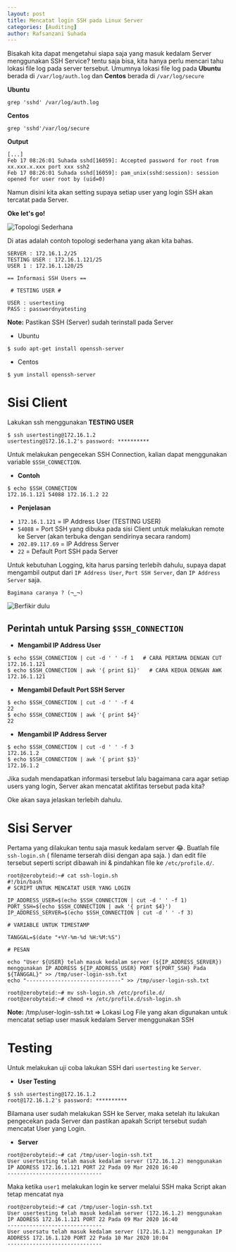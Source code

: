 ```yaml
---
layout: post
title: Mencatat login SSH pada Linux Server
categories: [Auditing]
author: Rafsanzani Suhada
---
```


Bisakah kita dapat mengetahui siapa saja yang masuk kedalam Server menggunakan SSH Service? tentu saja bisa, kita hanya perlu mencari tahu lokasi file log pada server tersebut. Umumnya lokasi file log pada **Ubuntu** berada di `/var/log/auth.log` dan **Centos** berada di `/var/log/secure`

**Ubuntu**
```
grep 'sshd' /var/log/auth.log
```

**Centos**
```
grep 'sshd'/var/log/secure
```

**Output**
```
[...]
Feb 17 08:26:01 Suhada sshd[16059]: Accepted password for root from xx.xxx.x.xxx port xxx ssh2
Feb 17 08:26:01 Suhada sshd[16059]: pam_unix(sshd:session): session opened for user root by (uid=0)
```

Namun disini kita akan setting supaya setiap user yang login SSH akan tercatat pada Server.

**Oke let's go!**

![Topologi Sederhana](https://i.ibb.co/zxPm6sB/Whats-App-Image-2020-02-21-at-13-45-44.jpg "Topologi Sederhana")

Di atas adalah contoh topologi sederhana yang akan kita bahas.

```
SERVER : 172.16.1.2/25
TESTING USER : 172.16.1.121/25
USER 1 : 172.16.1.120/25

== Informasi SSH Users ==

 # TESTING USER # 

USER : usertesting
PASS : passwordnyatesting
```

**Note:** Pastikan SSH (Server) sudah terinstall pada Server

- Ubuntu
```
$ sudo apt-get install openssh-server
```

- Centos
```
$ yum install openssh-server
```

# Sisi Client

Lakukan ssh menggunakan **TESTING USER**

```
$ ssh usertesting@172.16.1.2
usertesting@172.16.1.2's password: **********
```

Untuk melakukan pengecekan SSH Connection, kalian dapat menggunakan variable `$SSH_CONNECTION`.

- **Contoh**
```
$ echo $SSH_CONNECTION
172.16.1.121 54088 172.16.1.2 22
```

- **Penjelasan**
 * `172.16.1.121` = IP Address User (TESTING USER)
 * `54088` = Port SSH yang dibuka pada sisi Client untuk melakukan remote ke Server (akan terbuka dengan sendirinya secara random)
 * `202.89.117.69` = IP Address Server
 * `22` = Default Port SSH pada Server

Untuk kebutuhan Logging, kita harus parsing terlebih dahulu, supaya dapat mengambil output dari `IP Address User`, `Port SSH Server`, dan `IP Address Server` saja.

```
Bagimana caranya ? (¬‿¬)
```

![Berfikir dulu](https://i.kym-cdn.com/entries/icons/mobile/000/032/100/cover4.jpg "Berfikir dulu")

## Perintah untuk Parsing `$SSH_CONNECTION`

- **Mengambil IP Address User**

```
$ echo $SSH_CONNECTION | cut -d ' ' -f 1   # CARA PERTAMA DENGAN CUT
172.16.1.121
$ echo $SSH_CONNECTION | awk '{ print $1}'   # CARA KEDUA DENGAN AWK
172.16.1.121
```

- **Mengambil Default Port SSH Server**

```
$ echo $SSH_CONNECTION | cut -d ' ' -f 4
22
$ echo $SSH_CONNECTION | awk '{ print $4}'
22
```

- **Mengambil IP Address Server**

```
$ echo $SSH_CONNECTION | cut -d ' ' -f 3
172.16.1.2
$ echo $SSH_CONNECTION | awk '{ print $3}'
172.16.1.2
```

Jika sudah mendapatkan informasi tersebut lalu bagaimana cara agar setiap users yang login, Server akan mencatat aktifitas tersebut pada kita?

Oke akan saya jelaskan terlebih dahulu.

# Sisi Server

Pertama yang dilakukan tentu saja masuk kedalam server 😂.
Buatlah file `ssh-login.sh` ( filename terserah diisi dengan apa saja. ) dan edit file tersebut seperti script dibawah ini & pindahkan file ke `/etc/profile.d/`.

```
root@zerobyteid:~# cat ssh-login.sh
#!/bin/bash
# SCRIPT UNTUK MENCATAT USER YANG LOGIN

IP_ADDRESS_USER=$(echo $SSH_CONNECTION | cut -d ' ' -f 1)
PORT_SSH=$(echo $SSH_CONNECTION | awk '{ print $4}')
IP_ADDRESS_SERVER=$(echo $SSH_CONNECTION | cut -d ' ' -f 3)

# VARIABLE UNTUK TIMESTAMP

TANGGAL=$(date "+%Y-%m-%d %H:%M:%S")

# PESAN

echo "User ${USER} telah masuk kedalam server (${IP_ADDRESS_SERVER}) menggunakan IP ADDRESS ${IP_ADDRESS_USER} PORT ${PORT_SSH} Pada ${TANGGAL}" >> /tmp/user-login-ssh.txt
echo "------------------------------" >> /tmp/user-login-ssh.txt

root@zerobyteid:~# mv ssh-login.sh /etc/profile.d/
root@zerobyteid:~# chmod +x /etc/profile.d/ssh-login.sh
```

**Note:** /tmp/user-login-ssh.txt => Lokasi Log File yang akan digunakan untuk mencatat setiap user masuk kedalam Server menggunakan SSH


# Testing

Untuk melakukan uji coba lakukan SSH dari `usertesting` ke `Server`.

- **User Testing**
```
$ ssh usertesting@172.16.1.2
root@172.16.1.2's password: **********
```

Bilamana user sudah melakukan SSH ke Server, maka setelah itu lakukan pengecekan pada Server dan pastikan apakah Script tersebut sudah mencatat User yang Login.

- **Server**
```
root@zerobyteid:~# cat /tmp/user-login-ssh.txt
User usertesting telah masuk kedalam server (172.16.1.2) menggunakan IP ADDRESS 172.16.1.121 PORT 22 Pada 09 Mar 2020 16:40
------------------------------
```

Maka ketika `user1` melakukan login ke server melalui SSH maka Script akan tetap mencatat nya

```
root@zerobyteid:~# cat /tmp/user-login-ssh.txt
User usertesting telah masuk kedalam server (172.16.1.2) menggunakan IP ADDRESS 172.16.1.121 PORT 22 Pada 09 Mar 2020 16:40
------------------------------
User usersatu telah masuk kedalam server (172.16.1.2) menggunakan IP ADDRESS 172.16.1.120 PORT 22 Pada 10 Mar 2020 10:04
------------------------------
```

